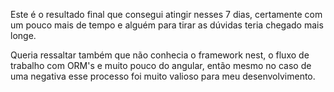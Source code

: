 Este é o resultado final que consegui atingir nesses 7 dias,
certamente com um pouco mais de tempo e alguém para tirar as dúvidas teria chegado mais longe.

Queria ressaltar também que não conhecia o framework nest, o fluxo de trabalho com ORM's e muito pouco do angular,
então mesmo no caso de uma negativa esse processo foi muito valioso para meu desenvolvimento.
